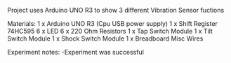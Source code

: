 Project uses Arduino UNO R3 to show 3 different Vibration Sensor fuctions 

Materials:
 1 x Arduino UNO R3 (Cpu USB power supply)
 1 x Shift Register 74HC595
 6 x LED
 6 x 220 Ohm Resistors
 1 x Tap Switch Module
 1 x Tilt Switch Module
 1 x Shock Switch Module
 1 x Breadboard
 Misc Wires
 
 Experiment notes:
  -Experiment was successful
